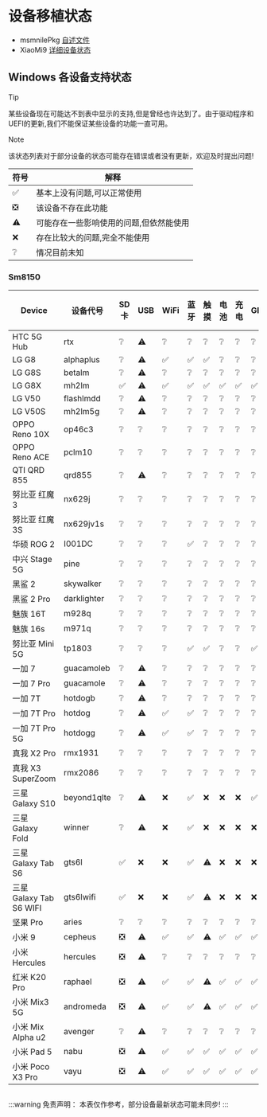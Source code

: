 # 设备移植状态
  - msmnilePkg [自述文件](https://github.com/woa-msmnile/msmnilePkg#target-list)
  - XiaoMi9 [详细设备状态](https://github.com/qaz6750/XiaoMi9-Drivers/blob/main/Status.md)
## Windows 各设备支持状态
> [!TIP]
> 某些设备现在可能达不到表中显示的支持,但是曾经也许达到了。由于驱动程序和UEFI的更新,我们不能保证某些设备的功能一直可用。

> [!NOTE]
> 该状态列表对于部分设备的状态可能存在错误或者没有更新，欢迎及时提出问题!

| 符号  |              解释                      |
|------|----------------------------------------|
|  ✅  |  基本上没有问题,可以正常使用             |
|  ❎  |  该设备不存在此功能                     |
|  ⚠️  |  可能存在一些影响使用的问题,但依然能使用  |
|  ❌  |  存在比较大的问题,完全不能使用           |
|  ❔  |  情况目前未知                          |
### Sm8150
| Device                   | 设备代号    | SD 卡| USB | WiFi | 蓝牙 | 触摸 | 电池 | 充电 | GPU | Cellular | 音频 | 定位 | 传感器 | 相机 |
|--------------------------|------------|------|-----|------|------|-----|-----|------|------|---------|------|------|-------|------|
| HTC 5G Hub               |    rtx     |  ❔  | ⚠️ |  ❔  |  ❔ |  ❔ | ❔ | ❔  |  ❔  |   ❔   |  ❔  |  ❔  |  ❔  |  ❌  |
| LG G8                    | alphaplus  |  ❔  | ⚠️ |  ✅  |  ✅ |  ✅ | ❔ | ❔  |  ❔  |   ❔   |  ✅  |  ❔  |  ❔  |  ❌  |
| LG G8S                   |  betalm    |  ❔  | ⚠️ |  ❔  |  ❔ |  ❔ | ❔ | ❔  |  ❔  |   ❔   |  ❔  |  ❔  |  ❔  |  ❌  |
| LG G8X                   |   mh2lm    |  ✅  | ⚠️ |  ✅  |  ✅ |  ✅ | ✅ | ✅  |  ✅  |   ❔   |  ✅  |  ❔  |  ❔  |  ❌  |
| LG V50                   | flashlmdd  |  ❔  | ⚠️ |  ❔  |  ❔ |  ❔ | ❔ | ❔  |  ❔  |   ❔   |  ❔  |  ❔  |  ❔  |  ❌  |
| LG V50S                  |  mh2lm5g   |  ❔  | ⚠️ |  ❔  |  ❔ |  ❔ | ❔ | ❔  |  ❔  |   ❔   |  ❔  |  ❔  |  ❔  |  ❌  |
| OPPO Reno 10X            |   op46c3   |  ❔  | ❔ |  ❔  |  ❔ |  ❔ | ❔ | ❔  |  ❔  |   ❔   |  ❔  |  ❔  |  ❔  |  ❌  |
| OPPO Reno ACE            |   pclm10   |  ❔  | ❔ |  ❔  |  ❔ |  ❔ | ❔ | ❔  |  ❔  |   ❔   |  ❔  |  ❔  |  ❔  |  ❌  |
| QTI QRD 855              |   qrd855   |  ❔  | ⚠️ |  ❔  |  ❔ |  ❔ | ❔ | ❔  |  ❔  |   ❔   |  ❔  |  ❔  |  ❔  |  ❌  |
| 努比亚 红魔 3             |   nx629j   |  ❔  | ❔ |  ❔  |  ❔ |  ❔ | ❔ | ❔  |  ❔  |   ❔   |  ❔  |  ❔  |  ❔  |  ❌  |
| 努比亚 红魔 3S            |  nx629jv1s |  ❔  | ❔ |  ❔  |  ❔ |  ❔ | ❔ | ❔  |  ❔  |   ❔   |  ❔  |  ❔  |  ❔  |  ❌  |
| 华硕 ROG 2               |   I001DC   |  ❔  | ❔ |  ❔  |  ✅ |  ❔ | ❔ | ❔  |  ❔  |   ❔   |  ✅  |  ❔  |  ❔  |  ❌  |
| 中兴 Stage 5G            |    pine    |  ❔  | ❔ |  ❔  |  ❔ |  ❔ | ❔ | ❔  |  ❔  |   ❔   |  ❔  |  ❔  |  ❔  |  ❌  |
| 黑鲨 2                   |  skywalker |  ❔  | ❔ |  ❔  |  ❔ |  ❔ | ❔ | ❔  |  ❔  |   ❔   |  ❔  |  ❔  |  ❔  |  ❌  |
| 黑鲨 2 Pro               |darklighter |  ❔  | ❔ |  ❔  |  ❔ |  ❔ | ❔ | ❔  |  ❔  |   ❔   |  ❔  |  ❔  |  ❔  |  ❌  |
| 魅族 16T                 |   m928q    |  ❔  | ❔ |  ❔  |  ❔ |  ❔ | ❔ | ❔  |  ❔  |   ❔   |  ❔  |  ❔  |  ❔  |  ❌  |
| 魅族 16s                 |   m971q    |  ❔  | ❔ |  ❔  |  ❔ |  ❔ | ❔ | ❔  |  ❔  |   ❔   |  ❔  |  ❔  |  ❔  |  ❌  |
| 努比亚 Mini 5G           |   tp1803   |  ❔  | ❔ |  ❔  |  ✅ |  ✅ | ❔ | ❔  |  ✅  |   ✅   |  ❔  |  ❔  |  ❔  |  ❌  |
| 一加 7                   | guacamoleb |  ❔  | ⚠️ |  ❔  |  ❔ |  ❔ | ❔ | ❔  |  ❔  |   ❔   |  ❔  |  ❔  |  ❔  |  ❌  |
| 一加 7 Pro               | guacamole  |  ❔  | ⚠️ |  ❔  |  ❔ |  ❔ | ❔ | ❔  |  ❔  |   ❔   |  ❔  |  ❔  |  ❔  |  ❌  |
| 一加 7T                  |  hotdogb   |  ❔  | ⚠️ |  ❔  |  ❔ |  ❔ | ❔ | ❔  |  ❔  |   ❔   |  ❔  |  ❔  |  ❔  |  ❌  |
| 一加 7T Pro              |  hotdog    |  ❔  | ⚠️ |  ✅  |  ✅ |  ❔ | ❔ | ❔  |  ❔  |   ❔   |  ❔  |  ❔  |  ❔  |  ❌  |
| 一加 7T Pro 5G           |  hotdogg   |  ❔  | ⚠️ |  ✅  |  ✅ |  ❔ | ❔ | ❔  |  ❔  |   ❔   |  ❔  |  ❔  |  ❔  |  ❌  |
| 真我 X2 Pro              |  rmx1931   |  ❔  | ❔ |  ❔  |  ❔ |  ❔ | ❔ | ❔  |  ❔  |   ❔   |  ❌  |  ❔  |  ❔  |  ❌  |
| 真我 X3 SuperZoom        |  rmx2086   |  ❔  | ❔ |  ❔  |  ❔ |  ❔ | ❔ | ❔  |  ❔  |   ❔   |  ❌  |  ❔  |  ❔  |  ❌  |
| 三星 Galaxy S10          |beyond1qlte |  ❔  | ⚠️ |  ❌  |  ✅ |  ❌ | ❌ | ❌  |  ✅  |   ❌   |  ❌  |  ❔  |  ❔  |  ❌  |
| 三星 Galaxy Fold         |   winner   |  ❔  | ⚠️ |  ❌  |  ✅ |  ❌ | ❌ | ❌  |  ❌  |   ❌   |  ❌  |  ❔  |  ❔  |  ❌  |
| 三星 Galaxy Tab S6       |   gts6l    |  ✅  | ❌ |  ❌  |  ✅ |  ⚠️ | ❌ | ❌  |  ❌  |   ❌   |  ❌  |  ❔  |  ❔  |  ❌  |
| 三星 Galaxy Tab S6 WIFI  | gts6lwifi  |  ✅  | ❌ |  ❌  |  ✅ |  ⚠️ | ❌ | ❌  |  ❌  |   ❌   |  ❌  |  ❔  |  ❔  |  ❌  |
| 坚果 Pro                 |   aries    |  ❔  | ❔ |  ❔  |  ❔ |  ❔ | ❔ | ❔  |  ❔  |   ❔   |  ❌  |  ❔  |  ❔  |  ❌  |
| 小米 9                   |  cepheus   |  ❎  | ⚠️ |  ✅  |  ✅ |  ⚠️ | ✅ | ✅  |  ✅  |   ⚠️   |  ✅  |  ✅  |  ⚠️  |  ❌  |
| 小米 Hercules            |  hercules  |  ❎  | ⚠️ |  ❔  |  ❔ |  ❔ | ❔ | ❔  |  ❔  |   ❔   |  ❔  |  ❔  |  ❔  |  ❌  |
| 红米 K20 Pro             |  raphael   |  ❎  | ⚠️ |  ✅  |  ✅ |  ⚠️ | ✅ | ✅  |  ✅  |   ⚠️   |  ✅  |  ✅  |  ⚠️  |  ❌  |
| 小米 Mix3 5G             | andromeda  |  ❎  | ⚠️ |  ✅  |  ✅ |  ⚠️ | ✅ | ✅  |  ✅  |   ⚠️   |  ❌  |  ✅  |  ❔  |  ❌  |
| 小米 Mix Alpha u2        |  avenger   |  ❔  | ⚠️ |  ❔  |  ❔ |  ❔ | ❔ | ❔  |  ❔  |   ❔   |  ❔  |  ❔  |  ❔  |  ❌  |
| 小米 Pad 5               |    nabu    |  ❎  | ⚠️ |  ✅  |  ✅ |  ✅ | ✅ | ✅  |  ✅  |   ❎   |  ✅  |  ✅  |  ✅  |  ❌  |
| 小米 Poco X3 Pro         |    vayu    |  ❎  | ⚠️ |  ✅  |  ✅ |  ✅ | ✅ | ✅  |  ✅  |   ✅   |  ✅  |  ✅  |  ✅  |  ❌  |

##
:::warning 免责声明：
本表仅作参考，部分设备最新状态可能未同步!
:::